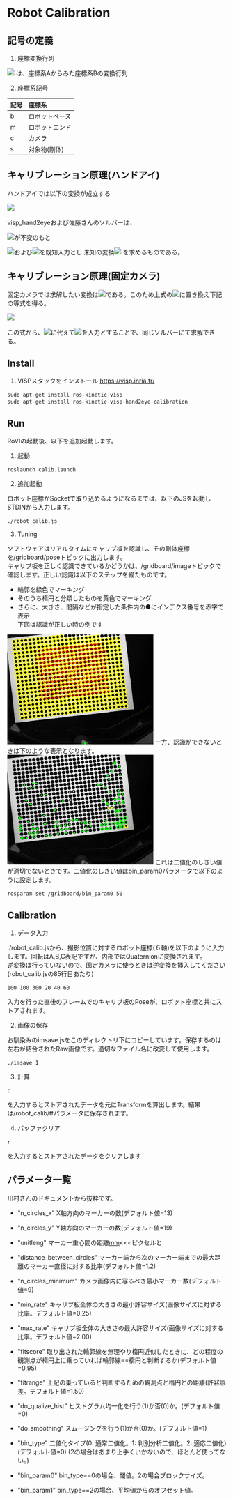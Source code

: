 # Robot Calibration

## 記号の定義
1. 座標変換行列
<img src="https://latex.codecogs.com/gif.latex?{}^{A}T_{B}" />
は、座標系Aからみた座標系Bの変換行列

2. 座標系記号

|記号|座標系|
|:----|:----|
|b|ロボットベース|
|m|ロボットエンド|
|c|カメラ|
|s|対象物(剛体)|

## キャリブレーション原理(ハンドアイ)
ハンドアイでは以下の変換が成立する

  <img src="https://latex.codecogs.com/gif.latex?{}^{b}T_{s}={}^{b}T_{m}\cdot{}^{m}T_{c}\cdot{}^{c}T_{s}" />

visp_hand2eyeおよび佐藤さんのソルバーは、

<img src="https://latex.codecogs.com/gif.latex?{}^{b}T_{s}">が不変のもと

<img src="https://latex.codecogs.com/gif.latex?{}^{b}T_{m}">および<img src="https://latex.codecogs.com/gif.latex?{}^{c}T_{s}">を既知入力とし
未知の変換<img src="https://latex.codecogs.com/gif.latex?{}^{m}T_{c}">
を求めるものである。

## キャリブレーション原理(固定カメラ)
固定カメラでは求解したい変換は<img src="https://latex.codecogs.com/gif.latex?{}^{b}T_{c}" />である。このため上式の<img src="https://latex.codecogs.com/gif.latex?{}^{m}T_{c}" />に置き換え下記の等式を得る。

  <img src="https://latex.codecogs.com/gif.latex?{}^{m}T_{s}={}^{m}T_{b}\cdot{}^{b}T_{c}\cdot{}^{c}T_{s}" />

この式から、<img src="https://latex.codecogs.com/gif.latex?{}^{b}T_{m}">に代えて<img src="https://latex.codecogs.com/gif.latex?{}^{m}T_{b}(={}^{b}T_{m}^{-1})">を入力とすることで、同じソルバーにて求解できる。

## Install

1. VISPスタックをインストール
https://visp.inria.fr/

~~~
sudo apt-get install ros-kinetic-visp
sudo apt-get install ros-kinetic-visp-hand2eye-calibration
~~~

## Run

RoVIの起動後、以下を追加起動します。

1. 起動
~~~
roslaunch calib.launch
~~~

2. 追加起動

ロボット座標がSocketで取り込めるようになるまでは、以下のJSを起動しSTDINから入力します。
~~~
./robot_calib.js
~~~

3. Tuning

ソフトウェアはリアルタイムにキャリブ板を認識し、その剛体座標を/gridboard/poseトピックに出力します。  
キャリブ板を正しく認識できているかどうかは、/gridboard/imageトピックで確認します。正しい認識は以下のステップを経たものです。
- 輪郭を緑色でマーキング
- そのうち楕円と分類したものを黄色でマーキング
- さらに、大きさ、間隔などが指定した条件内の●にインデクス番号を赤字で表示  
下図は認識が正しい時の例です
<img src="fig2.png">  
一方、認識ができないときは下のような表示となります。
<img src="fig1.png">  
これは二値化のしきい値が適切でないときです。二値化のしきい値はbin_param0パラメータで以下のように設定します。

~~~
rosparam set /gridboard/bin_param0 50
~~~

## Calibration

1. データ入力

./robot_calib.jsから、撮影位置に対するロボット座標(６軸)を以下のように入力します。回転はA,B,C表記ですが、内部ではQuaternionに変換されます。  
逆変換は行っていないので、固定カメラに使うときは逆変換を挿入してください(robot_calib.jsの85行目あたり)
~~~
100 100 300 20 40 60
~~~
入力を行った直後のフレームでのキャリブ板のPoseが、ロボット座標と共にストアされます。

2. 画像の保存

お馴染みのimsave.jsをこのディレクトリ下にコピーしています。保存するのは左右が結合されたRaw画像です。適切なファイル名に改変して使用します。
~~~
./imsave 1
~~~

3. 計算
~~~
c
~~~
を入力するとストアされたデータを元にTransformを算出します。結果は/robot_calib/tfパラメータに保存されます。

4. バッファクリア
~~~
r
~~~
を入力するとストアされたデータをクリアします


## パラメータ一覧
川村さんのドキュメントから抜粋です。

- "n_circles_x"	X軸方向のマーカーの数(デフォルト値=13)
- "n_circles_y"	Y軸方向のマーカーの数(デフォルト値=19)
- "unitleng"		マーカー重心間の距離[mm](デフォルト値=60.0)<<<ピクセルと
- "distance_between_circles"	マーカー端から次のマーカー端までの最大距離のマーカー直径に対する比率(デフォルト値=1.2)

- "n_circles_minimum"	カメラ画像内に写るべき最小マーカー数(デフォルト値=9)
- "min_rate"	キャリブ板全体の大きさの最小許容サイズ(画像サイズに対する比率。デフォルト値=0.25) 
- "max_rate"	キャリブ板全体の大きさの最大許容サイズ(画像サイズに対する比率。デフォルト値=2.00)
- "fitscore"	取り出された輪郭線を無理やり楕円近似したときに、どの程度の観測点が楕円上に乗っていれば輪郭線==楕円と判断するか(デフォルト値=0.95)
- "fitrange"	上記の乗っていると判断するための観測点と楕円との距離(許容誤差。デフォルト値=1.50)

- "do_qualize_hist"	ヒストグラム均一化を行う(1)か否(0)か。(デフォルト値=0)
- "do_smoothing"	スムージングを行う(1)か否(0)か。(デフォルト値=1)
- "bin_type"	二値化タイプ(0: 通常二値化。1: 判別分析二値化。2: 適応二値化)(デフォルト値=0)	(2の場合はあまり上手くいかないので、ほとんど使ってない。)
- "bin_param0"	bin_type==0の場合、閾値。2の場合ブロックサイズ。
- "bin_param1"	bin_type==2の場合、平均値からのオフセット値。





